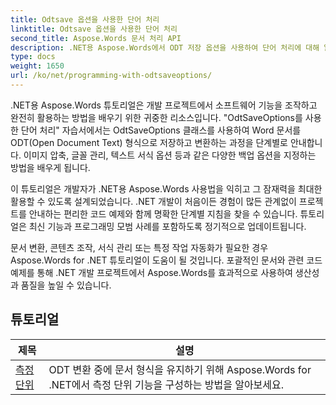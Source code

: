 ```yaml
---
title: Odtsave 옵션을 사용한 단어 처리
linktitle: Odtsave 옵션을 사용한 단어 처리
second_title: Aspose.Words 문서 처리 API
description: .NET용 Aspose.Words에서 ODT 저장 옵션을 사용하여 단어 처리에 대해 알아보세요. Word 문서를 ODT 형식으로 저장하기 위한 샘플 코드가 포함된 자세한 튜토리얼입니다.
type: docs
weight: 1650
url: /ko/net/programming-with-odtsaveoptions/
---
```

.NET용 Aspose.Words 튜토리얼은 개발 프로젝트에서 소프트웨어 기능을 조작하고 완전히 활용하는 방법을 배우기 위한 귀중한 리소스입니다. "OdtSaveOptions를 사용한 단어 처리" 자습서에서는 OdtSaveOptions 클래스를 사용하여 Word 문서를 ODT(Open Document Text) 형식으로 저장하고 변환하는 과정을 단계별로 안내합니다. 이미지 압축, 글꼴 관리, 텍스트 서식 옵션 등과 같은 다양한 백업 옵션을 지정하는 방법을 배우게 됩니다.

이 튜토리얼은 개발자가 .NET용 Aspose.Words 사용법을 익히고 그 잠재력을 최대한 활용할 수 있도록 설계되었습니다. .NET 개발이 처음이든 경험이 많든 관계없이 프로젝트를 안내하는 편리한 코드 예제와 함께 명확한 단계별 지침을 찾을 수 있습니다. 튜토리얼은 최신 기능과 프로그래밍 모범 사례를 포함하도록 정기적으로 업데이트됩니다.

문서 변환, 콘텐츠 조작, 서식 관리 또는 특정 작업 자동화가 필요한 경우 Aspose.Words for .NET 튜토리얼이 도움이 될 것입니다. 포괄적인 문서와 관련 코드 예제를 통해 .NET 개발 프로젝트에서 Aspose.Words를 효과적으로 사용하여 생산성과 품질을 높일 수 있습니다.

 ## 튜토리얼
| 제목 | 설명 |
| --- | --- |
| [측정 단위](./measure-unit/) | ODT 변환 중에 문서 형식을 유지하기 위해 Aspose.Words for .NET에서 측정 단위 기능을 구성하는 방법을 알아보세요. |